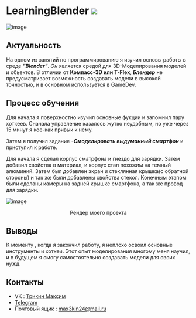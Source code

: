 # LearningBlender 	<img src="https://img.shields.io/badge/blender%20-%23F5792A.svg?&style=for-the-badge&logo=blender&logoColor=white"/>
![image](https://github.com/spectrummmm/LearningBlender/assets/133951457/f5f8a0a2-eea6-4fc6-84f9-865245228f02)
## Актуальность
На одном из занятий по программированию я изучил основы работы в среде  ***"Blender"***. *Он* является средой для 3D-Моделирования моделей и обьектов. В отличии от **Компасс-3D или T-Flex**, ***Блендер*** не предусматривает возможность создавать модели в высокой точностью, и в основном используется в GameDev.
## Процесс обучения
Для начала я поверхностно изучил основные фукции и запомнил пару хоткеев. Сначала управление казалось жутко неудобным, но уже через 15 минут я кое-как привык к нему. 
 <p> 
</p>
 
 Затем я получил задание ***-Смоделировать выдуманный смартфон***  и приступил к работе.

  Для начала я сделал корпус сматрфона и гнездо для зарядки. Затем добавил свойства в материал, и корпус стал похожим на темный алюминий. Затем был добавлен экран и стеклянная крышка(с обратной стороны) и так же были добавлены свойства стекол. Конечным этапом были сделаны камеры на задней крышке смартфона, а так же провод для зарядки.

![image](https://github.com/spectrummmm/LearningBlender/assets/133951457/dfedc606-c002-48cd-8ab3-d26798d026e6)
<p align="center">Рендер моего проекта</p>

## Выводы
К моменту , когда я закончил работу, я неплохо освоил основные инструменты и хоткеи. Этот опыт моделирования многому меня научил, и в будущем я смогу самостоятельно создавать модели для своих нужд.
## Контакты
- VK : [Трикин Максим](https://vk.com/causeimanikeboy)
- [Telegram](https://t.me/nihuya_sebe_bigboy)
- Почтовый ящик : max3kin24@mail.ru
